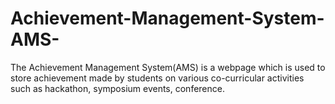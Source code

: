 # Achievement-Management-System-AMS-
The Achievement Management System(AMS) is a webpage which is used to store achievement made by students on various co-curricular activities such as hackathon, symposium events, conference.
